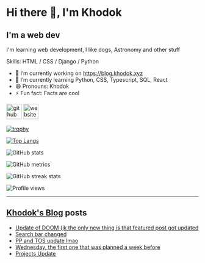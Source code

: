 # Hi there 👋, I'm Khodok

## I'm a web dev

I'm learning web development, I like dogs, Astronomy and other stuff

Skills: HTML / CSS / Django / Python

- 🔭 I’m currently working on https://blog.khodok.xyz
- 🌱 I’m currently learning Python, CSS, Typescript, SQL, React
- 😄 Pronouns: Khodok
- ⚡ Fun fact: Facts are cool

[<img src='https://cdn.jsdelivr.net/npm/simple-icons@3.0.1/icons/github.svg' alt='github' height='40'>](https://github.com/Khoding)
[<img src='https://cdn.jsdelivr.net/npm/simple-icons@3.0.1/icons/icloud.svg' alt='website' height='40'>](https://khodok.xyz)

[![trophy](https://github-profile-trophy.vercel.app/?username=Khoding)](https://github.com/ryo-ma/github-profile-trophy)

[![Top Langs](https://github-readme-stats.vercel.app/api/top-langs/?username=Khoding)](https://github.com/anuraghazra/github-readme-stats)

![GitHub stats](https://github-readme-stats.vercel.app/api?username=Khoding&show_icons=true)  

![GitHub metrics](https://metrics.lecoq.io/Khoding)  

![GitHub streak stats](https://github-readme-streak-stats.herokuapp.com/?user=Khoding)  

![Profile views](https://gpvc.arturio.dev/Khoding)  

---

## [Khodok's Blog] posts

<!-- BLOG-POST-LIST:START -->
- [Update of DOOM (jk the only new thing is that featured post got updated](https://blog.khodok.xyz/post/featured-post-got-updated/)
- [Search bar changed](https://blog.khodok.xyz/post/search-bar-changed/)
- [PP and TOS update lmao](https://blog.khodok.xyz/post/pp-and-tos-update-lmao/)
- [Wednesday, the first one that was planned a week before](https://blog.khodok.xyz/post/wednesday-first-planned-a-week-before/)
- [Projects Update](https://blog.khodok.xyz/post/projects-update/)
<!-- BLOG-POST-LIST:END -->

[khodok's blog]: https://khoding.github.io/Khodirect/khoBlog "Khodok's Blog"
